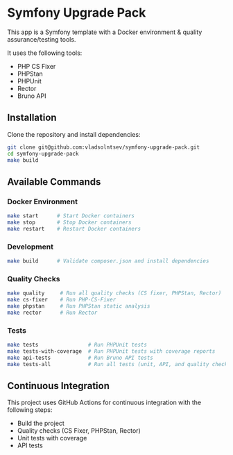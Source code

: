 # Symfony Upgrade Pack

This app is a Symfony template with a Docker environment & quality assurance/testing tools.

It uses the following tools:
- PHP CS Fixer
- PHPStan
- PHPUnit
- Rector
- Bruno API

## Installation

Clone the repository and install dependencies:

```bash
git clone git@github.com:vladsolntsev/symfony-upgrade-pack.git
cd symfony-upgrade-pack
make build
```

## Available Commands

### Docker Environment

```bash
make start      # Start Docker containers
make stop       # Stop Docker containers
make restart    # Restart Docker containers
```

### Development

```bash
make build      # Validate composer.json and install dependencies
```

### Quality Checks

```bash
make quality     # Run all quality checks (CS fixer, PHPStan, Rector)
make cs-fixer    # Run PHP-CS-Fixer
make phpstan     # Run PHPStan static analysis
make rector      # Run Rector
```

### Tests

```bash
make tests                # Run PHPUnit tests
make tests-with-coverage  # Run PHPUnit tests with coverage reports
make api-tests            # Run Bruno API tests
make tests-all            # Run all tests (unit, API, and quality checks)
```

## Continuous Integration

This project uses GitHub Actions for continuous integration with the following steps:

- Build the project
- Quality checks (CS Fixer, PHPStan, Rector)
- Unit tests with coverage
- API tests
